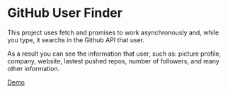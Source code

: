 # GitHub User Finder
This project uses fetch and promises to work asynchronously and, while you type, it searchs in the Github API that user. 

As a result you can see the information that user, such as: picture profile, company, website, lastest pushed repos, number of followers, and many other information. 

[Demo](https://ajamarco.github.io/gh_user_finder/)

